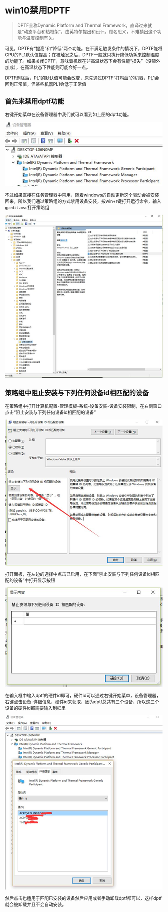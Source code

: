 # win10禁用DPTF

> DPTF全称Dynamic Platform and Thermal Framework，直译过来就是“动态平台和热框架”，由英特尔提出和设计。顾名思义，不难猜出这个功能与温度控制有关。

可见，DPTF有“提高”和“降低”两个功能。在不满足触发条件的情况下，DPTF能将CPU的PL1默认值提高；在被触发之后，DPTF一般就只执行降低功耗来控制温度的功能了。如果关闭DPTF，意味着机器在非高温状态下会有性能“损失”（没额外加成），在高温状态下性能则可能会好一点。

DPTF删除后，PL1的默认值可能会改变，原先通过DPTF“打鸡血”的机器，PL1会回到正常值，但某些机器PL1会低于正常值

## 首先来禁用dptf功能

右键开始菜单在设备管理器中我们就可以看到如上图的dptf功能。

![img](../../../_ImageAssets/v2-9d6eeb97b39f17839e7553ec58feb79d_720w.jpg)

不过如果直接在任务管理器中禁用，随着windows的自动更新这个驱动会被安装回来，所以我们通过策略组的方式禁用设备安装，按win+r键打开运行命令，输入`gpedit.msc`打开策略组

![img](../../../_ImageAssets/v2-819371a0281bffe26111b1b14d6118fb_720w.jpg)

## 策略组中阻止安装与下列任何设备id相匹配的设备

在策略组中打开计算机配置-管理模板-系统-设备安装-设备安装限制，在右侧窗口点击“阻止安装与下列任何设备id相匹配的设备”

![img](../../../_ImageAssets/v2-7f3c6af65c99fb49234f00b301a09445_720w.jpg)

打开面板，在左边的选择中点击已启用，在下面“禁止安装与下列任何设备id相匹配的设备”中打开显示按钮

![img](../../../_ImageAssets/v2-7025a6d1745e844b5d14fb250a2a5e61_720w.jpg)

在输入框中输入dptf的硬件id即可，硬件id可以通过右键开始菜单，设备管理器，右键点击设备-详细信息，硬件id来获取，因为dptf总共有三个设备，所以这三个设备的硬件id都需要输入到框里

![img](../../../_ImageAssets/v2-30a2b44bb8ca2561ae7eb917adcdd2d0_720w.jpg)

然后点击也适用于匹配已安装的设备然后应用或者手动卸载dptf都可以，这样dptf就会被卸载并且不会自动安装。